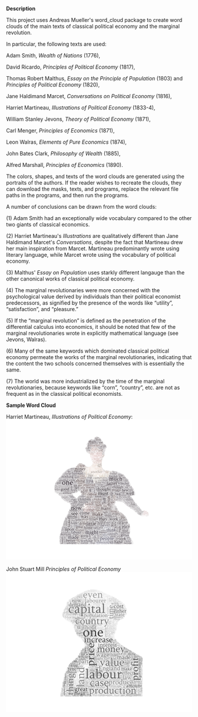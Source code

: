 **Description**

This project uses Andreas Mueller's word_cloud package to create word clouds of the main texts of classical political economy and the marginal revolution.

In particular, the following texts are used:

  Adam Smith, _Wealth of Nations_ (1776),
  
  David Ricardo, _Principles of Political Economy_ (1817),
  
  Thomas Robert Malthus, _Essay on the Principle of Population_ (1803) and _Principles of Political Economy_ (1820),
  
  Jane Haldimand Marcet, _Conversations on Political Economy_ (1816),
  
  Harriet Martineau, _Illustrations of Political Economy_ (1833-4),
  
  William Stanley Jevons, _Theory of Political Economy_ (1871),
  
  Carl Menger, _Principles of Economics_ (1871),
  
  Leon Walras, _Elements of Pure Economics_ (1874),
  
  John Bates Clark, _Philosophy of Wealth_ (1885),
  
  Alfred Marshall, _Principles of Economics_ (1890).

The colors, shapes, and texts of the word clouds are generated using the portraits of the authors. If the reader wishes to recreate the clouds, they can download the masks, texts, and programs, replace the relevant file paths in the programs, and then run the programs.

A number of conclusions can be drawn from the word clouds:

(1) Adam Smith had an exceptionally wide vocabulary compared to the other two giants of classical economics.

(2) Harriet Martineau's _Illustrations_ are qualitatively different than Jane Haldimand Marcet's _Conversations_, despite the fact that Martineau drew her main inspiration from Marcet. Martineau predominantly wrote using literary language, while Marcet wrote using the vocabulary of political economy.

(3) Malthus' _Essay on Population_ uses starkly different langauge than the other canonical works of classical political economy.

(4) The marginal revolutionaries were more concerned with the psychological value derived by individuals than their political economist predecessors, as signified by the presence of the words like “utility”, “satisfaction”, and “pleasure.”

(5)  If the “marginal revolution” is defined as the penetration of the differential calculus into economics, it should be noted that few of the marginal revolutionaries wrote in explicitly mathematical language (see Jevons, Walras).

(6) Many of the same keywords which dominated classical political economy permeate the works of the marginal revolutionaries, indicating that the content the two schools concerned themselves with is essentially the same.

(7) The world was more industrialized by the time of the marginal revolutionaries, because keywords like “corn”, “country”, etc. are not as frequent as in the classical political economists.


**Sample Word Cloud**

Harriet Martineau, _Illustrations of Political Economy_:
![alt_text](https://raw.githubusercontent.com/chrissimmerman/Political-Economy-Word-Clouds/main/clouds/martineauCloudWhite.png)

John Stuart Mill _Principles of Political Economy_
![alt_text](https://raw.githubusercontent.com/chrissimmerman/Political-Economy-Word-Clouds/main/clouds/millcloud.png)

